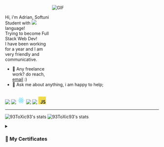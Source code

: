 <div>
    <img align="right" alt="GIF" src="https://github.com/abhisheknaiidu/abhisheknaiidu/blob/master/code.gif" width="350" height="220"><img/>
    
  Hi, i'm Adrian, Softuni Student with <img height="25" src="https://user-images.githubusercontent.com/25181517/121405384-444d7300-c95d-11eb-959f-913020d3bf90.png"> language! 
  <br/>Trying to become Full Stack Web Dev! <br/>
  I have been working for a year and I am very friendly and communicative.<br/>
  - 💼 Any freelance work? do reach, [email](mailto:adrianantoanov@abv.bg) :)<br/>
  - 💬 Ask me about anything, i am happy to help;
<div>
    
<br/>
<code><img height="25" src="https://user-images.githubusercontent.com/25181517/121405384-444d7300-c95d-11eb-959f-913020d3bf90.png"></code>
<code><img height="25" src="https://github.com/marwin1991/profile-technology-icons/assets/19180175/3b371807-db7c-45b4-8720-c0cfc901680a"></code>
<code><img height="25" src="https://raw.githubusercontent.com/github/explore/80688e429a7d4ef2fca1e82350fe8e3517d3494d/topics/react/react.png"></code>
<code><img height="25" src="https://user-images.githubusercontent.com/25181517/192158954-f88b5814-d510-4564-b285-dff7d6400dad.png"></code>
<code><img height="25" src="https://user-images.githubusercontent.com/25181517/183898674-75a4a1b1-f960-4ea9-abcb-637170a00a75.png"></code>
<code><img height="25" src="https://raw.githubusercontent.com/github/explore/80688e429a7d4ef2fca1e82350fe8e3517d3494d/topics/javascript/javascript.png"></code>

<hr/>

<div>

![93ToXic93's stats](https://github-readme-stats.vercel.app/api?username=93ToXic93&show_icons=true&theme=dark&title_color=ffffff&bg_color=0d1117)
![93ToXic93's stats](https://github-readme-stats.vercel.app/api/top-langs/?username=93ToXic93&layout=compact&bg_color=0d1117&title_color=ffffff&text_color=c9d1d9)

<details>
 <summary><h3>📜 My Certificates</h3></summary>
     
<code><img  alt="Basic" width="300px" style="padding-right:10px;" src="https://github.com/93ToXic93/93ToXic93/assets/122994130/210ad4a8-b1c9-456c-b936-3bc63125f56d" /></code>
<code><img  alt="Advance" width="300px" style="padding-right:10px;" src="https://github.com/93ToXic93/93ToXic93/assets/122994130/4f085b74-1087-471b-a48a-f0fd7dcd9103" /></code>
<code><img  alt="OOP" width="300px" style="padding-right:10px;" src="https://github.com/93ToXic93/93ToXic93/assets/122994130/c389bc01-ec46-44b7-8980-5e5fe56a27c3" /></code>
<code><img  alt="MSSQL" width="300px" style="padding-right:10px;" src="https://github.com/93ToXic93/93ToXic93/assets/122994130/ba7aef84-f29e-40f0-a6ce-1c98571a83ff" /></code>
<code><img  alt="EntityFramework" width="300px" style="padding-right:10px;" src="https://github.com/93ToXic93/93ToXic93/assets/122994130/9daff46b-29f7-4413-a05e-2a3ec288c02f" /></code> 
<code><img  alt="Fundamentals" width="300px" style="padding-right:10px;" src="https://github.com/93ToXic93/ToXic-s-game-/assets/122994130/b9815553-23c5-41fe-8d2a-6f316fc30f53" /></code>
<code><img  alt="ASP.NET adv" width="300px" style="padding-right:10px;" src="https://github.com/93ToXic93/BMW-Final-Project/assets/122994130/1633d873-0cee-47d1-a43c-5e2bb9304310" /></code>
<code><img  alt="ASP.NET fund" width="300px" style="padding-right:10px;" src="https://github.com/93ToXic93/ToXic-s-game-/assets/122994130/a889cbe9-de1c-43dd-a22e-b915364a8a1f" /></code> 

</details>




